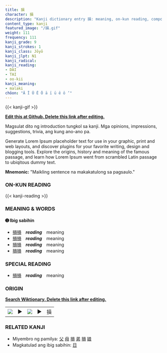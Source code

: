 ```yaml
---
title: 損
character: 損
description: "Kanji dictionary entry 損: meaning, on-kun reading, compounds, origin, related kanji"
content_type: kanji
featured_image: "/損.gif"
weight: 111
frequency: 111
kanji_grade: 9
kanji_strokes: 1
kanji_class: Jōyō
kanji_jlpt: N1
kanji_radical: 
kanji_reading: 
- DAI
- TAI
- oo-kii
kanji_meaning:
- malaki
chōon: "Ā Ī Ū Ē Ō ā ī ū ē ō ’"
---
```

[//]: # (Don't edit the line below. Kanji animated GIF code is automatically generated.)
{{< kanji-gif >}}

[//]: # (Edit below this line.)

**[Edit this at Github. Delete this link after editing.](https://github.com/tim0g/tim/tree/main/content/kanji/損/index.md)**

Magsulat dito ng introduction tungkol sa kanji. Mga opinions, impressions, suggestions, trivia, ang kung ano-ano pa.

Generate Lorem Ipsum placeholder text for use in your graphic, print and web layouts, and discover plugins for your favorite writing, design and blogging tools. Explore the origins, history and meaning of the famous passage, and learn how Lorem Ipsum went from scrambled Latin passage to ubiqitous dummy text.
 
**Mnemonic:** "Maikling sentence na makakatulong sa pagsaulo."

### ON-KUN READING

[//]: # (Don't edit the line below. ON-KUN READING code is automatically generated.)
{{< kanji-reading >}}

### MEANING & WORDS

#### ➊ **Ibig sabihin**
  - [損](../損)[損](../損)　***reading***　meaning
  - [損](../損)[損](../損)　***reading***　meaning
  - [損](../損)[損](../損)　***reading***　meaning
  - [損](../損)[損](../損)　***reading***　meaning

### SPECIAL READING
  - [損](../損)[損](../損)　***reading***　meaning

### ORIGIN

**[Search Wiktionary. Delete this link after editing.](https://wiktionary.org/wiki/損)**
<table class="kanji-table"><tr><td>
<img src="60px-損-bronze.svg.png">
</td><td>▶</td><td>
<img src="60px-損-oracle.svg.png">
</td><td>▶</td>
<td class="kanji-origin">損</td>
</tr></table>

### RELATED KANJI
- Miyembro ng pamilya: [父](../父) [母](../母) [損](../損) [弟](../弟) [損](../損) [娘](../娘)
- Magkatulad ang ibig sabihin: [日](../日)
